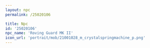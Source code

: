 ```yaml
---
layout: npc
permalink: /25020106

title: Npc
id: '25020106'
npc_name: 'Roving Guard MK II'
icon_url: 'portrait/mob/21001028_m_crystalspringmachine_p.png'
---
```

